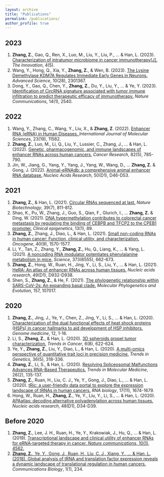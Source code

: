 ```yaml
---
layout: archive
title: "Publications"
permalink: /publications/
author_profile: true
---
```



## 2023 ##
1. **Zhang, Z.**, Gao, Q., Ren, X., Luo, M., Liu, Y., Liu, P., ... & Han, L. (2023). <a href="https://www.cell.com/the-innovation/fulltext/S2666-6758(23)00110-8">Characterization of intratumor microbiome in cancer immunotherapy[J].</a>  *The Innovation*, 4(5).
2. Wang, Y., Hong, Q., Xia, Y., **Zhang, Z.**, & Wen, B. (2023). <a href="https://doi.org/10.1002/advs.202301367">The Lysine Demethylase KDM7A Regulates Immediate Early Genes in Neurons. </a> *Advanced Science*, 10(28), 2301367.
3. Dong, Y., Gao, Q., Chen, Y., **Zhang, Z.**, Du, Y., Liu, Y., ... & Ye, Y. (2023). <a href="https://www.nature.com/articles/s41467-023-38232-y">Identification of CircRNA signature associated with tumor immune infiltration to predict therapeutic efficacy of immunotherapy.</a> *Nature Communications*, 14(1), 2540.

## 2022 ##
1. Wang, Y., Zhang, C., Wang, Y., Liu, X., & **Zhang, Z**. (2022). <a href="https://www.mdpi.com/1422-0067/23/19/11582">Enhancer RNA (eRNA) in Human Diseases. </a> *International Journal of Molecular Sciences*, 23(19), 11582.
2. **Zhang, Z.**, Luo, M., Li, Q., Liu, Y., Lussier, C., Zhang, J., ... & Han, L. (2022). <a href="https://aacrjournals.org/cancerres/article/82/5/785/681770/Genetic-Pharmacogenomic-and-Immune-Landscapes-of">Genetic, pharmacogenomic, and immune landscapes of enhancer RNAs across human cancers.</a> *Cancer Research*, 82(5), 785-790.
3. Jin, W., Jiang, G., Yang, Y., Yang, J., Yang, W., Wang, D., ... **Zhang, Z.** & Gong, J. (2022). <a href="https://academic.oup.com/nar/article/50/D1/D46/6374163">Animal-eRNAdb: a comprehensive animal enhancer RNA database.</a> *Nucleic Acids Research*, 50(D1), D46-D53.

## 2021 ##
1. **Zhang, Z.**, & Han, L. (2021). <a href="https://www.nature.com/articles/s41587-021-00916-5">Circular RNAs sequenced at last.</a> *Nature Biotechnology*, 39(7), 811-812.
2. Shao, K., Pu, W., Zhang, J., Guo, S., Qian, F., Glurich, I., ... **Zhang, Z.** & Ding, W. (2021). <a href="https://link.springer.com/article/10.1186/s13148-021-01071-z">DNA hypermethylation contributes to colorectal cancer metastasis by regulating the binding of CEBPB and TFCP2 to the CPEB1 promoter.</a> *Clinical epigenetics*, 13(1), 89.
3. **Zhang, Z.**, Zhang, J., Diao, L., & Han, L. (2021). <a href="https://www.nature.com/articles/s41388-020-01630-3">Small non-coding RNAs in human cancer: Function, clinical utility, and characterization.</a> *Oncogene*, 40(9), 1570-1577.
4. Li, Y., Tan, Z., Zhang, Y., **Zhang, Z.**, Hu, Q., Liang, K., ... & Yang, L. (2021). <a href="https://www.science.org/doi/full/10.1126/science.aba4991">A noncoding RNA modulator potentiates phenylalanine metabolism in mice.</a> *Science*, 373(6555), 662-673.
5. **Zhang, Z.**, Hong, W., Ruan, H., Jing, Y., Li, S., Liu, Y., ... & Han, L. (2021). <a href="https://academic.oup.com/nar/article/49/D1/D932/5943192">HeRA: An atlas of enhancer RNAs across human tissues.</a> *Nucleic acids research*, 49(D1), D932-D938.
6. Shen, S., **Zhang, Z.**, & He, F. (2021). <a href="https://www.sciencedirect.com/science/article/pii/S105579032030289X">The phylogenetic relationship within SARS-CoV-2s: An expanding basal clade.</a> *Molecular Phylogenetics and Evolution*, 157, 107017.

## 2020 ##
1. **Zhang, Z.**, Jing, J., Ye, Y., Chen, Z., Jing, Y., Li, S., ... & Han, L. (2020). <a href="https://link.springer.com/article/10.1186/s13073-020-00795-6">Characterization of the dual functional effects of heat shock proteins (HSPs) in cancer hallmarks to aid development of HSP inhibitors.</a> *Genome medicine*, 12, 1-16.
2. Li, S., **Zhang, Z.**, & Han, L. (2020). <a href="https://www.cell.com/trends/cancer/fulltext/S2405-8033(20)30157-6">3D spheroids propel tumor characterization.</a> *Trends in Cancer*, 6(8), 622-624.
3. Ye, Y., **Zhang, Z.**, Liu, Y., Diao, L., & Han, L. (2020). <a href="https://www.cell.com/trends/genetics/fulltext/S0168-9525(20)30025-1">A multi-omics perspective of quantitative trait loci in precision medicine.</a> *Trends in Genetics*, 36(5), 318-336.
4. **Zhang, Z.**, Li, S., & Han, L. (2020). <a href="https://www.cell.com/trends/molecular-medicine/fulltext/S1471-4914(19)30301-6">Resolving Spliceosomal Malfunctions Advances RNA-Based Therapeutics.</a> *Trends in Molecular Medicine*, 26(2), 135-137.
5. **Zhang, Z.**, Ruan, H., Liu, C. J., Ye, Y., Gong, J., Diao, L., ... & Han, L. (2020). <a href="https://www.tandfonline.com/doi/full/10.1080/15476286.2019.1657744">tRic: a user-friendly data portal to explore the expression landscape of tRNAs in human cancers.</a> *RNA biology*, 17(11), 1674-1679.
6. Hong, W., Ruan, H., **Zhang, Z.**, Ye, Y., Liu, Y., Li, S., ... & Han, L. (2020). <a href="https://academic.oup.com/nar/article/48/D1/D34/5581730">APAatlas: decoding alternative polyadenylation across human tissues.</a> *Nucleic acids research*, 48(D1), D34-D39.

## Before 2020 ##
1. **Zhang, Z.**, Lee, J. H., Ruan, H., Ye, Y., Krakowiak, J., Hu, Q., ... & Han, L. (2019). <a href="https://www.nature.com/articles/s41467-019-12543-5">Transcriptional landscape and clinical utility of enhancer RNAs for eRNA-targeted therapy in cancer. *Nature communications*, 10(1), 4562.
2. **Zhang, Z.**, Ye, Y., Gong, J., Ruan, H., Liu, C. J., Xiang, Y., ... & Han, L. (2018). <a href="https://www.nature.com/articles/s42003-018-0239-8">Global analysis of tRNA and translation factor expression reveals a dynamic landscape of translational regulation in human cancers.</a> *Communications Biology*, 1(1), 234.
